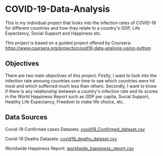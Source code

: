 # COVID-19-Data-Analysis
This is my individual project that looks into the infection rates of COVID-19 for different countries and how they relate to a country's GDP, Life Expectancy, Social Support and Happiness etc.

This project is based on a guided project offered by Coursera: https://www.coursera.org/projects/covid19-data-analysis-using-python 

## Objectives
There are two main objectives of this project: Firstly, I want to look into the infection rate amoung countries over time to see which countries were hit most and which sufferred much less than others. Secondly, I want to know if there is any relationship between a country's infection rate and its scores in the World Happiness Report such as GDP per capita, Social Support, Healthy Life Expectancy, Freedom to make life choice, etc.

## Data Sources
Covid-19 Confirmed cases Datasets: [covid19_Confirmed_dataset.csv](https://github.com/sonnguyen1410/COVID-19-Data-Analysis/files/9485762/covid19_Confirmed_dataset.csv)

Covid-19 Deaths Datasets: [covid19_deaths_dataset.csv](https://github.com/sonnguyen1410/COVID-19-Data-Analysis/files/9485763/covid19_deaths_dataset.csv)

Worldwide Happiness Report: [worldwide_happiness_report.csv](https://github.com/sonnguyen1410/COVID-19-Data-Analysis/files/9485773/worldwide_happiness_report.csv)